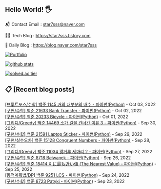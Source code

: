 ## Hello World! 🖐

📬 Contact Email : star7sss@naver.com

👨‍💻 Tech Blog : https://star7sss.tistory.com

🤪 Daily Blog : https://blog.naver.com/star7sss

[![Portfolio](https://img.shields.io/badge/Portfolio-%23000000.svg?style=for-the-badge&logo=firefox&logoColor=#FF7139)](https://fern-way-13f.notion.site/Jang-Thang-3b7b327981a2456c8ee5952eadb848b9)

[![github stats](https://github-readme-stats.vercel.app/api?username=jangThang&show_icons=true&hide_border=False)](https://star7sss.tistory.com)

[![solved.ac tier](http://mazassumnida.wtf/api/v2/generate_badge?boj=star7sss)](https://solved.ac/star7sss)

## 📋 [Recent blog posts]
[[브루트포스/수학] 백준 1145 거의 대부분의 배수 - 파이썬(Python)](https://star7sss.tistory.com/568) - Oct 03, 2022<br>
[[구현/수학] 백준 21633 Bank Transfer - 파이썬(Python)](https://star7sss.tistory.com/510) - Oct 02, 2022<br>
[[구현/수학] 백준 20233 Bicycle - 파이썬(Python)](https://star7sss.tistory.com/509) - Oct 01, 2022<br>
[[그리디/Greedy] 백준 14469 소가 길을 건너간 이유 3 - 파이썬(Python)](https://star7sss.tistory.com/567) - Sep 30, 2022<br>
[[구현/수학] 백준 21591 Laptop Sticker - 파이썬(Python)](https://star7sss.tistory.com/508) - Sep 29, 2022<br>
[[구현/실수오차] 백준 15128 Congruent Numbers - 파이썬(Python)](https://star7sss.tistory.com/507) - Sep 28, 2022<br>
[[그리디/Greedy] 백준 11034 캥거루 세마리 2 - 파이썬(Python)](https://star7sss.tistory.com/566) - Sep 27, 2022<br>
[[구현/수학] 백준 8718 Bałwanek - 파이썬(Python)](https://star7sss.tistory.com/506) - Sep 26, 2022<br>
[[구현/수학] 백준 18414 X に最も近い値 (The Nearest Value) - 파이썬(Python)](https://star7sss.tistory.com/505) - Sep 25, 2022<br>
[[동적계획법/DP] 백준 9251 LCS - 파이썬(Python)](https://star7sss.tistory.com/565) - Sep 24, 2022<br>
[[구현/수학] 백준 8723 Patyki - 파이썬(Python)](https://star7sss.tistory.com/504) - Sep 23, 2022<br>
